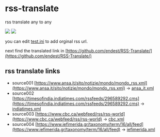 # rss-translate

rss translate any to any

![](https://github.com/endest/RSS-Translate/workflows/circle_translate/badge.svg)
![](https://github.com/endest/RSS-Translate/workflows/Deploy/badge.svg)

you can edit [test.ini](https://github.com/endest/RSS-Translate/edit/main/test.ini) to add orginal rss url.

next find the translated link in [https://github.com/endest/RSS-Translate/](https://github.com/endest/RSS-Translate/)

## rss translate links

 - source001 [https://www.ansa.it/sito/notizie/mondo/mondo_rss.xml](https://www.ansa.it/sito/notizie/mondo/mondo_rss.xml) -> [ansa_it.xml](rss/ansa_it.xml)
 - source002 [https://timesofindia.indiatimes.com/rssfeeds/296589292.cms](https://timesofindia.indiatimes.com/rssfeeds/296589292.cms) -> [indiatimes.xml](rss/indiatimes.xml)
 - source003 [https://www.cbc.ca/webfeed/rss/rss-world](https://www.cbc.ca/webfeed/rss/rss-world) -> [cbc.xml](rss/cbc.xml)
 - source004 [https://www.iefimerida.gr/taxonomy/term/16/all/feed](https://www.iefimerida.gr/taxonomy/term/16/all/feed) -> [iefimerida.xml](rss/iefimerida.xml)
